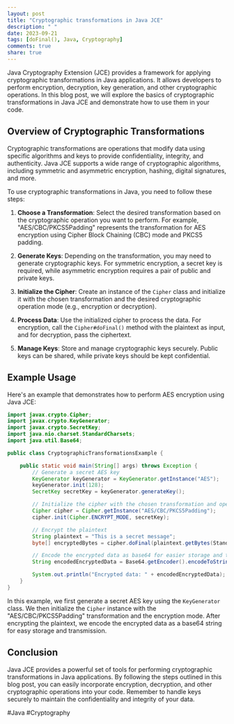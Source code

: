 ```yaml
---
layout: post
title: "Cryptographic transformations in Java JCE"
description: " "
date: 2023-09-21
tags: [doFinal(), Java, Cryptography]
comments: true
share: true
---
```


Java Cryptography Extension (JCE) provides a framework for applying cryptographic transformations in Java applications. It allows developers to perform encryption, decryption, key generation, and other cryptographic operations. In this blog post, we will explore the basics of cryptographic transformations in Java JCE and demonstrate how to use them in your code.

## Overview of Cryptographic Transformations

Cryptographic transformations are operations that modify data using specific algorithms and keys to provide confidentiality, integrity, and authenticity. Java JCE supports a wide range of cryptographic algorithms, including symmetric and asymmetric encryption, hashing, digital signatures, and more.

To use cryptographic transformations in Java, you need to follow these steps:

1. **Choose a Transformation**: Select the desired transformation based on the cryptographic operation you want to perform. For example, "AES/CBC/PKCS5Padding" represents the transformation for AES encryption using Cipher Block Chaining (CBC) mode and PKCS5 padding.

2. **Generate Keys**: Depending on the transformation, you may need to generate cryptographic keys. For symmetric encryption, a secret key is required, while asymmetric encryption requires a pair of public and private keys.

3. **Initialize the Cipher**: Create an instance of the `Cipher` class and initialize it with the chosen transformation and the desired cryptographic operation mode (e.g., encryption or decryption).

4. **Process Data**: Use the initialized cipher to process the data. For encryption, call the `Cipher#doFinal()` method with the plaintext as input, and for decryption, pass the ciphertext.

5. **Manage Keys**: Store and manage cryptographic keys securely. Public keys can be shared, while private keys should be kept confidential.

## Example Usage

Here's an example that demonstrates how to perform AES encryption using Java JCE:

```java
import javax.crypto.Cipher;
import javax.crypto.KeyGenerator;
import javax.crypto.SecretKey;
import java.nio.charset.StandardCharsets;
import java.util.Base64;

public class CryptographicTransformationsExample {

    public static void main(String[] args) throws Exception {
        // Generate a secret AES key
        KeyGenerator keyGenerator = KeyGenerator.getInstance("AES");
        keyGenerator.init(128);
        SecretKey secretKey = keyGenerator.generateKey();

        // Initialize the cipher with the chosen transformation and operation mode
        Cipher cipher = Cipher.getInstance("AES/CBC/PKCS5Padding");
        cipher.init(Cipher.ENCRYPT_MODE, secretKey);

        // Encrypt the plaintext
        String plaintext = "This is a secret message";
        byte[] encryptedBytes = cipher.doFinal(plaintext.getBytes(StandardCharsets.UTF_8));

        // Encode the encrypted data as base64 for easier storage and transmission
        String encodedEncryptedData = Base64.getEncoder().encodeToString(encryptedBytes);

        System.out.println("Encrypted data: " + encodedEncryptedData);
    }
}
```

In this example, we first generate a secret AES key using the `KeyGenerator` class. We then initialize the `Cipher` instance with the "AES/CBC/PKCS5Padding" transformation and the encryption mode. After encrypting the plaintext, we encode the encrypted data as a base64 string for easy storage and transmission.

## Conclusion

Java JCE provides a powerful set of tools for performing cryptographic transformations in Java applications. By following the steps outlined in this blog post, you can easily incorporate encryption, decryption, and other cryptographic operations into your code. Remember to handle keys securely to maintain the confidentiality and integrity of your data.

#Java #Cryptography